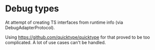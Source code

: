 # Debug types

At attempt of creating TS interfaces from runtime info (via DebugAdapterProtocol).

Using https://github.com/quicktype/quicktype for that proved to be too complicated. A lot of use cases can't be handled.